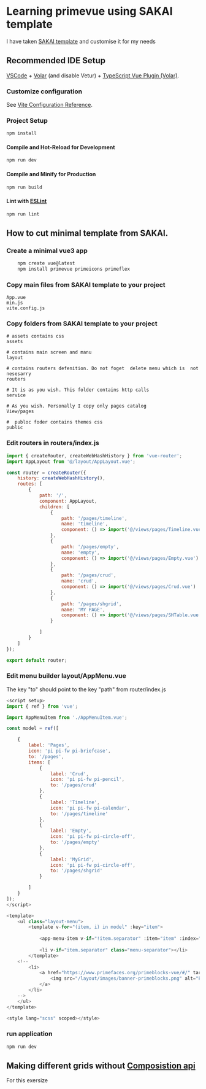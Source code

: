 # Learning  primevue using SAKAI template

I have taken [SAKAI template](https://github.com/primefaces/sakai-vue) and customise it for my needs
## Recommended IDE Setup
[VSCode](https://code.visualstudio.com/) + [Volar](https://marketplace.visualstudio.com/items?itemName=Vue.volar) (and disable Vetur) + [TypeScript Vue Plugin (Volar)](https://marketplace.visualstudio.com/items?itemName=Vue.vscode-typescript-vue-plugin).
### Customize configuration
See [Vite Configuration Reference](https://vitejs.dev/config/).
### Project Setup
```sh
npm install
```
#### Compile and Hot-Reload for Development
```sh
npm run dev
```
#### Compile and Minify for Production
```sh
npm run build
```
#### Lint with [ESLint](https://eslint.org/)
```sh
npm run lint
```
## How to cut minimal template from SAKAI.

### Create a minimal vue3 app

```bash
    npm create vue@latest
    npm install primevue primeicons primeflex
```

### Copy main files from SAKAI template to your project

```text
App.vue
min.js
vite.config.js 
``````

### Copy folders  from SAKAI template to your project


```text
# assets contains css
assets

# contains main screen and manu
layout

# contains routers defenition. Do not foget  delete menu which is  not nesesarry
routers

# It is as you wish. This folder contains http calls  
service

# As you wish. Personally I copy only pages catalog
View/pages

#  publoc foder contains themes css
public
```

### Edit routers in routers/index.js

```js
import { createRouter, createWebHashHistory } from 'vue-router';
import AppLayout from '@/layout/AppLayout.vue';

const router = createRouter({
    history: createWebHashHistory(),
    routes: [
        {
            path: '/',
            component: AppLayout,
            children: [
                {
                    path: '/pages/timeline',
                    name: 'timeline',
                    component: () => import('@/views/pages/Timeline.vue')
                },
                {
                    path: '/pages/empty',
                    name: 'empty',
                    component: () => import('@/views/pages/Empty.vue')
                },
                {
                    path: '/pages/crud',
                    name: 'crud',
                    component: () => import('@/views/pages/Crud.vue')
                },
                {
                    path: '/pages/shgrid',
                    name: 'MY PAGE',
                    component: () => import('@/views/pages/SHTable.vue')
                }

            ]
        }
    ]
});

export default router;

```

### Edit menu builder layout/AppMenu.vue

The key "to" should point to the key "path" from router/index.js

```js
<script setup>
import { ref } from 'vue';

import AppMenuItem from './AppMenuItem.vue';

const model = ref([

    {
        label: 'Pages',
        icon: 'pi pi-fw pi-briefcase',
        to: '/pages',
        items: [
            {
                label: 'Crud',
                icon: 'pi pi-fw pi-pencil',
                to: '/pages/crud'
            },
            {
                label: 'Timeline',
                icon: 'pi pi-fw pi-calendar',
                to: '/pages/timeline'
            },
            {
                label: 'Empty',
                icon: 'pi pi-fw pi-circle-off',
                to: '/pages/empty'
            },
            {
                label: 'MyGrid',
                icon: 'pi pi-fw pi-circle-off',
                to: '/pages/shgrid'
            }

        ]
    }
]);
</script>

<template>
    <ul class="layout-menu">
        <template v-for="(item, i) in model" :key="item">
          
            <app-menu-item v-if="!item.separator" :item="item" :index="i"></app-menu-item>
          
            <li v-if="item.separator" class="menu-separator"></li>
        </template>
    <!--    
        <li>
            <a href="https://www.primefaces.org/primeblocks-vue/#/" target="_blank">
                <img src="/layout/images/banner-primeblocks.png" alt="Prime Blocks" class="w-full mt-3" />
            </a>
        </li>
    -->    
    </ul>
</template>

<style lang="scss" scoped></style>


```

### run application


```bash
npm run dev

```

## Making different grids without [Composistion api](https://vuejs.org/guide/extras/composition-api-faq.html)

For this exersize 




